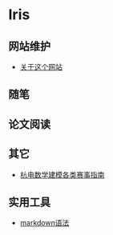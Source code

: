 # Iris

<!-- .slide -->

## 网站维护

- [关于这个网站](https://dune-arrakis.cn/2025/02/07/%E5%85%B3%E4%BA%8E%E8%BF%99%E4%B8%AA%E7%BD%91%E7%AB%99/)

<!-- .slide vertical=true -->

## 随笔

<!-- .slide vertical=true -->

## 论文阅读

<!-- .slide vertical=true -->

## 其它
- [杭电数学建模各类赛事指南](https://dune-arrakis.cn/2025/02/09/%E6%9D%AD%E7%94%B5%E6%95%B0%E5%AD%A6%E5%BB%BA%E6%A8%A1%E5%90%84%E7%B1%BB%E8%B5%9B%E4%BA%8B%E6%8C%87%E5%8D%97/)

<!-- .slide vertical=true -->

## 实用工具

- [markdown语法](https://dune-arrakis.cn/2025/02/08/markdown%E8%AF%AD%E6%B3%95/)
